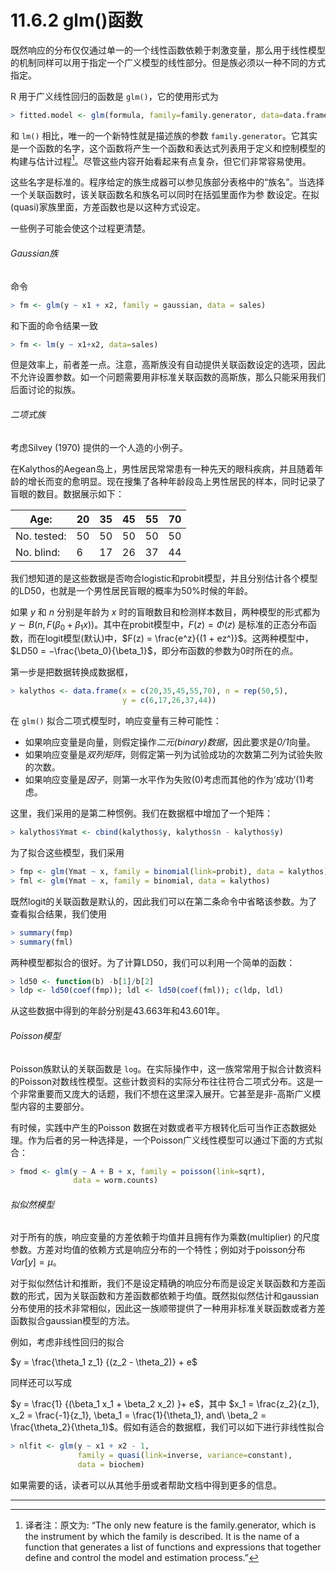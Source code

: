 # 11.6.2 glm()函数

既然响应的分布仅仅通过单一的一个线性函数依赖于刺激变量，那么用于线性模型的机制同样可以用于指定一个广义模型的线性部分。但是族必须以一种不同的方式指定。

R 用于广义线性回归的函数是 `glm()`，它的使用形式为

```R
> fitted.model <- glm(formula, family=family.generator, data=data.frame)
```

和 `lm()` 相比，唯一的一个新特性就是描述族的参数 `family.generator`。它其实是一个函数的名字，这个函数将产生一个函数和表达式列表用于定义和控制模型的构建与估计过程[^1]。尽管这些内容开始看起来有点复杂，但它们非常容易使用。

这些名字是标准的。程序给定的族生成器可以参见族部分表格中的“族名”。当选择一个关联函数时，该关联函数名和族名可以同时在括弧里面作为参 数设定。在拟(quasi)家族里面，方差函数也是以这种方式设定。

一些例子可能会使这个过程更清楚。

###### Gaussian族

命令

```R
> fm <- glm(y ~ x1 + x2, family = gaussian, data = sales)
```

和下面的命令结果一致

```R
> fm <- lm(y ~ x1+x2, data=sales)
```

但是效率上，前者差一点。注意，高斯族没有自动提供关联函数设定的选项，因此不允许设置参数。如一个问题需要用非标准关联函数的高斯族，那么只能采用我们后面讨论的拟族。

###### 二项式族

考虑Silvey (1970) 提供的一个人造的小例子。

在Kalythos的Aegean岛上，男性居民常常患有一种先天的眼科疾病，并且随着年龄的增长而变的愈明显。现在搜集了各种年龄段岛上男性居民的样本，同时记录了盲眼的数目。数据展示如下：

| Age:        | 20   | 35   | 45   | 55   | 70   |
| ----------- | ---- | ---- | ---- | ---- | ---- |
| No. tested: | 50   | 50   | 50   | 50   | 50   |
| No. blind:  | 6    | 17   | 26   | 37   | 44   |

我们想知道的是这些数据是否吻合logistic和probit模型，并且分别估计各个模型的LD50，也就是一个男性居民盲眼的概率为50%时候的年龄。

如果 $y$ 和 $n$ 分别是年龄为 $x$ 时的盲眼数目和检测样本数目，两种模型的形式都为 $y \sim B(n, F (\beta_0 + \beta_1x))$。其中在probit模型中，$F(z) = \Phi(z)$ 是标准的正态分布函数，而在logit模型(默认)中，$F(z) = \frac{e^z}{(1 + ez^)}$。这两种模型中，$LD50 = −\frac{\beta_0}{\beta_1}$，即分布函数的参数为0时所在的点。

第一步是把数据转换成数据框，

```R
> kalythos <- data.frame(x = c(20,35,45,55,70), n = rep(50,5),
                         y = c(6,17,26,37,44))
```

在 `glm()` 拟合二项式模型时，响应变量有三种可能性：

- 如果响应变量是向量，则假定操作*二元(binary)数据*，因此要求是*0/1*向量。
- 如果响应变量是*双列矩阵*，则假定第一列为试验成功的次数第二列为试验失败的次数。
- 如果响应变量是*因子*，则第一水平作为失败(0)考虑而其他的作为‘成功’(1)考虑。

这里，我们采用的是第二种惯例。我们在数据框中增加了一个矩阵：

```R
> kalythos$Ymat <- cbind(kalythos$y, kalythos$n - kalythos$y)
```

  为了拟合这些模型，我们采用

```R
> fmp <- glm(Ymat ~ x, family = binomial(link=probit), data = kalythos) 
> fml <- glm(Ymat ~ x, family = binomial, data = kalythos)
```

既然logit的关联函数是默认的，因此我们可以在第二条命令中省略该参数。为了查看拟合结果，我们使用

```R
> summary(fmp)
> summary(fml)
```

两种模型都拟合的很好。为了计算LD50，我们可以利用一个简单的函数：

```R
> ld50 <- function(b) -b[1]/b[2]
> ldp <- ld50(coef(fmp)); ldl <- ld50(coef(fml)); c(ldp, ldl)
```

从这些数据中得到的年龄分别是43.663年和43.601年。

###### Poisson模型

Poisson族默认的关联函数是 `log`。在实际操作中，这一族常常用于拟合计数资料的Poisson对数线性模型。这些计数资料的实际分布往往符合二项式分布。这是一个非常重要而又庞大的话题，我们不想在这里深入展开。它甚至是非-高斯广义模型内容的主要部分。

有时候，实践中产生的Poisson 数据在对数或者平方根转化后可当作正态数据处理。作为后者的另一种选择是，一个Poisson广义线性模型可以通过下面的方式拟合：

```R
> fmod <- glm(y ~ A + B + x, family = poisson(link=sqrt),
              data = worm.counts)
```

###### 拟似然模型

对于所有的族，响应变量的方差依赖于均值并且拥有作为乘数(multiplier) 的尺度参数。方差对均值的依赖方式是响应分布的一个特性；例如对于poisson分布 $Var[y] = \mu$。

对于拟似然估计和推断，我们不是设定精确的响应分布而是设定关联函数和方差函数的形式，因为关联函数和方差函数都依赖于均值。既然拟似然估计和gaussian分布使用的技术非常相似，因此这一族顺带提供了一种用非标准关联函数或者方差函数拟合gaussian模型的方法。

例如，考虑非线性回归的拟合

$y = \frac{\theta_1 z_1} {(z_2 - \theta_2)} + e$

同样还可以写成

$y = \frac{1} {(\beta_1 x_1 + \beta_2 x_2) }+ e$，其中 $x_1 = \frac{z_2}{z_1}, x_2 = \frac{-1}{z_1}, \beta_1 = \frac{1}{\theta_1}, and\ \beta_2 = \frac{\theta_2}{\theta_1}$。假如有适合的数据框，我们可以如下进行非线性拟合

```R
> nlfit <- glm(y ~ x1 + x2 - 1,
               family = quasi(link=inverse, variance=constant),
               data = biochem)
```

如果需要的话，读者可以从其他手册或者帮助文档中得到更多的信息。





---

[^1]: 译者注：原文为: “The only new feature is the family.generator, which is the instrument by which the family is described. It is the name of a function that generates a list of functions and expressions that together define and control the model and estimation process.”